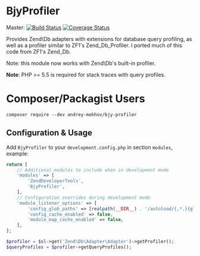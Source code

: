 BjyProfiler
===========

Master:
[![Build Status](https://travis-ci.org/andrey-mokhov/bjy-profiler.svg?branch=master)](https://travis-ci.org/andrey-mokhov/bjy-profiler)
[![Coverage Status](https://coveralls.io/repos/github/andrey-mokhov/bjy-profiler/badge.svg?branch=master)](https://coveralls.io/github/andrey-mokhov/bjy-profiler)

Provides Zend\Db adapters with extensions for database query profiling, as well as a profiler similar to ZF1's Zend\_Db\_Profiler.
I ported much of this code from ZF1's Zend_Db.

Note: this module now works with Zend\Db's built-in profiler.

**Note**: PHP >= 5.5 is required for stack traces with query profiles.

Composer/Packagist Users
========================

```console
composer require --dev andrey-mokhov/bjy-profiler
```

Configuration & Usage
---------------------
Add `BjyProfiler` to your `development.config.php` in section `modules`, example:
```php
return [
    // Additional modules to include when in development mode
    'modules' => [
        'ZendDeveloperTools',
        'BjyProfiler',
    ],
    // Configuration overrides during development mode
    'module_listener_options' => [
        'config_glob_paths' => [realpath(__DIR__) . '/autoload/{,*.}{global,local}-development.php'],
        'config_cache_enabled' => false,
        'module_map_cache_enabled' => false,
    ],
];
```


```php
$profiler = $sl->get('Zend\Db\Adapter\Adapter')->getProfiler();
$queryProfiles = $profiler->getQueryProfiles();
```
